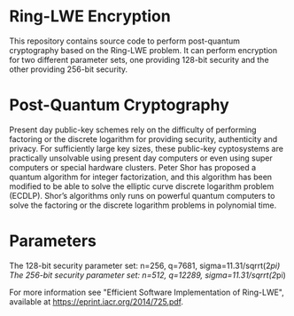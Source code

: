 Ring-LWE Encryption
========
This repository contains source code to perform post-quantum cryptography based on the Ring-LWE problem. It can perform encryption for two different parameter sets, one providing 128-bit security and the other providing 256-bit security.

Post-Quantum Cryptography
=========
Present day public-key schemes rely on the difficulty of performing factoring or the discrete logarithm for providing security, authenticity and privacy. For sufficiently large key sizes, these public-key cyptosystems are practically unsolvable
using present day computers or even using super computers or special hardware clusters. Peter Shor has proposed a quantum algorithm for integer factorization, and this algorithm has been modified to be able to solve the elliptic curve discrete logarithm problem (ECDLP). Shor’s algorithms only runs on powerful quantum computers to solve the factoring or the discrete logarithm problems in polynomial time.

Parameters
==========
The 128-bit security parameter set: n=256, q=7681, sigma=11.31/sqrrt(2*pi)
The 256-bit security parameter set: n=512, q=12289, sigma=11.31/sqrrt(2*pi)

For more information see "Efficient Software Implementation of Ring-LWE", available at https://eprint.iacr.org/2014/725.pdf. 
